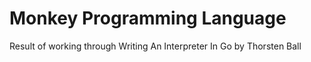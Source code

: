 # Monkey Programming Language

Result of working through Writing An Interpreter In Go by Thorsten Ball
